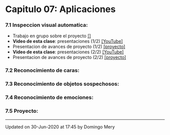 
# Capitulo 07: Aplicaciones
### 7.1 Inspeccion visual automatica:
* Trabajo en grupo sobre el proyecto [[]](https://github.com/domingomery/patrones/blob/master/clases/Cap07_Aplicaciones//)
* **Video de esta clase**: presentaciones (1/2) [[YouTube]](https://youtu.be/Bj5iKsoGX3k)
* Presentacion de avances de proyecto (1/2) [[proyecto]](https://github.com/domingomery/patrones/tree/master/proyecto)
* **Video de esta clase**: presentaciones (2/2) [[YouTube]](https://youtu.be/cooming_soon)
* Presentacion de avances de proyecto (2/2) [[proyecto]](https://github.com/domingomery/patrones/tree/master/proyecto)
### 7.2 Reconocimiento de caras:
### 7.3 Reconocimiento de objetos sospechosos:
### 7.4 Reconocimiento de emociones:
### 7.5 Proyecto:
---


Updated on 30-Jun-2020 at 17:45 by Domingo Mery
